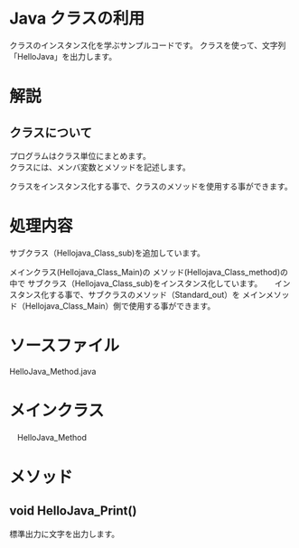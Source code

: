 # Java クラスの利用
クラスのインスタンス化を学ぶサンプルコードです。
クラスを使って、文字列「HelloJava」を出力します。

# 解説  
## クラスについて
プログラムはクラス単位にまとめます。  
クラスには、メンバ変数とメソッドを記述します。  

クラスをインスタンス化する事で、クラスのメソッドを使用する事ができます。

# 処理内容
サブクラス（Hellojava_Class_sub)を追加しています。

メインクラス(Hellojava_Class_Main)の
メソッド(Hellojava_Class_method)の中で
サブクラス（Hellojava_Class_sub)をインスタンス化しています。
　
インスタンス化する事で、サブクラスのメソッド（Standard_out）を
メインメソッド（Hellojava_Class_Main）側で使用する事ができます。
　
# ソースファイル
  HelloJava_Method.java

# メインクラス  
　HelloJava_Method

# メソッド
## void HelloJava_Print()
   標準出力に文字を出力します。
